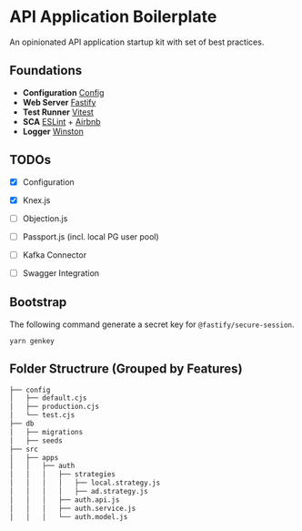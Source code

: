# API Application Boilerplate

An opinionated API application startup kit with set of best practices.

## Foundations

- **Configuration** [Config](https://www.npmjs.com/package/config)
- **Web Server** [Fastify](https://github.com/fastify/fastify)
- **Test Runner** [Vitest](https://vitest.dev)
- **SCA** [ESLint](https://eslint.org/) + [Airbnb](https://github.com/airbnb/javascript)
- **Logger** [Winston](https://github.com/winstonjs/winston)

## TODOs

- [x] Configuration
- [x] Knex.js
- [ ] Objection.js
- [ ] Passport.js (incl. local PG user pool)
- [ ] Kafka Connector
- [ ] Swagger Integration


## Bootstrap

The following command generate a secret key for `@fastify/secure-session`.

`yarn genkey`


## Folder Structrure (Grouped by Features)

```bash
├── config
│   ├── default.cjs
│   ├── production.cjs
│   └── test.cjs
├── db
│   ├── migrations
│   ├── seeds
├── src
│   ├── apps
│   │   ├── auth
│   │   │   ├── strategies
│   │   │   │   ├── local.strategy.js
│   │   │   │   ├── ad.strategy.js
│   │   │   ├── auth.api.js
│   │   │   ├── auth.service.js
│   │   │   └── auth.model.js
```
